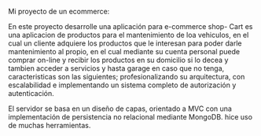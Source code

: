 Mi proyecto de un ecommerce: 
 

En este proyecto desarrolle una aplicación para e-commerce shop- Cart es una aplicacion 
de productos para el mantenimiento de loa vehiculos, en el cual un cliente adquiere los productos que le interesan
para poder darle mantenimiento al propio,  en el cual mediante su cuenta personal puede comprar on-line y recibir 
los productos en su domicilio si lo decea y tambien acceder a servicios y hasta garage en caso que no tenga,
caracteristicas son las siguientes; profesionalizando su arquitectura, con escalabilidad e implementando un
sistema completo de autorización y autenticación.

El servidor se basa en un diseño de capas, orientado a MVC con una implementación de persistencia no relacional
mediante MongoDB. hice uso de muchas herramientas.
